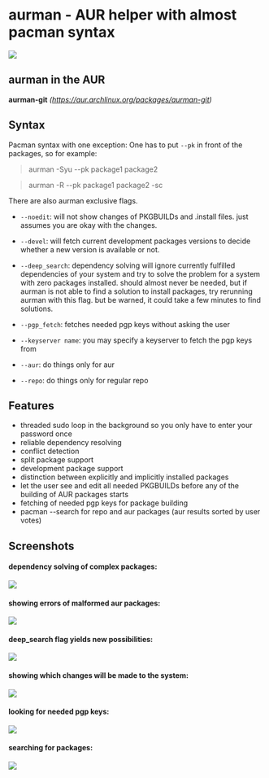 # aurman - AUR helper with almost pacman syntax

![](https://travis-ci.org/polygamma/aurman.svg?branch=master)

## aurman in the AUR

**aurman-git** *(https://aur.archlinux.org/packages/aurman-git)*

## Syntax
Pacman syntax with one exception: One has to put `--pk` in front of the packages,
so for example:

> aurman -Syu --pk package1 package2

> aurman -R --pk package1 package2 -sc

There are also aurman exclusive flags.

- `--noedit`: will not show changes of PKGBUILDs and .install files. just assumes you are okay with the changes.

- `--devel`: will fetch current development packages versions to decide whether a new version is available or not.

- `--deep_search`: dependency solving will ignore currently fulfilled dependencies of your system and try to solve the problem for a system with zero packages installed.
should almost never be needed, but if aurman is not able to find a solution to install packages, try rerunning aurman with this flag.
but be warned, it could take a few minutes to find solutions.

- `--pgp_fetch`: fetches needed pgp keys without asking the user

- `--keyserver name`: you may specify a keyserver to fetch the pgp keys from

- `--aur`: do things only for aur

- `--repo`: do things only for regular repo

## Features

  - threaded sudo loop in the background so you only have to enter your password once
  - reliable dependency resolving
  - conflict detection
  - split package support
  - development package support
  - distinction between explicitly and implicitly installed packages
  - let the user see and edit all needed PKGBUILDs before any of the building of AUR packages starts
  - fetching of needed pgp keys for package building
  - pacman --search for repo and aur packages (aur results sorted by user votes)

## Screenshots

#### dependency solving of complex packages:
![](https://user-images.githubusercontent.com/20651500/36606841-2c28de78-18c5-11e8-8df7-c123536121db.png)

#### showing errors of malformed aur packages:
![](https://user-images.githubusercontent.com/20651500/36606912-593c8c52-18c5-11e8-85f2-d38895c60e70.png)

#### deep_search flag yields new possibilities:
![](https://user-images.githubusercontent.com/20651500/36607016-aa9736e2-18c5-11e8-9684-59a4f3352746.png)

#### showing which changes will be made to the system:
![](https://user-images.githubusercontent.com/20651500/36607080-def95582-18c5-11e8-9030-df28efc2d180.png)

#### looking for needed pgp keys:
![](https://user-images.githubusercontent.com/20651500/36630164-32ba902c-1962-11e8-9cd5-044785660f21.png)

#### searching for packages:
![](https://user-images.githubusercontent.com/20651500/36640527-d3124e70-1a20-11e8-9fa9-be90901dae0e.png)
